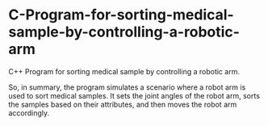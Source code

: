 # C-Program-for-sorting-medical-sample-by-controlling-a-robotic-arm
C++ Program for sorting medical sample by controlling a robotic arm.

So, in summary, the program simulates a scenario where a robot arm is used to sort medical samples.
It sets the joint angles of the robot arm, sorts the samples based on their attributes,
and then moves the robot arm accordingly.
